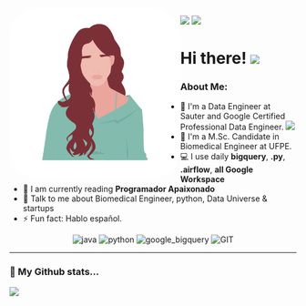 <img align="left" alt="may-pic" height="300" style="border-radius:50px;" src="https://github.com/mayanamaranhao/mayanamaranhao/blob/main/may-pic.png">


  <div>
  <p align="left">
    <a href = "mayanamdf@gmail.com"><img src="https://img.shields.io/badge/-Gmail-%23EA4335?style=for-the-badge&logo=gmail&logoColor=white" target="_blank"></a>
    <a href="https://www.linkedin.com/in/mayana-maranh%C3%A3o-510986115/" target="_blank"><img src="https://img.shields.io/badge/-LinkedIn-%230077B5?style=for-the-badge&logo=linkedin&logoColor=white" target="_blank"></a>
  </div>

# Hi there! <img src="https://github.com/TheDudeThatCode/TheDudeThatCode/blob/master/Assets/Hi.gif" width="29px">

### About Me:
- 🏦 I'm a Data Engineer at Sauter and Google Certified Professional Data Engineer.
      <img src="https://media.giphy.com/media/WUlplcMpOCEmTGBtBW/giphy.gif" width="30">
- 📝 I'm a M.Sc. Candidate in Biomedical Engineer at UFPE.
- 💻 I use daily **bigquery**, **.py**, **.airflow**, **all Google Workspace**
- 📖 I am currently reading **Programador Apaixonado** 
- 💬 Talk to me about Biomedical Engineer, python, Data Universe & startups
- ⚡ Fun fact: Hablo español.

<p align="center">
      <img src="https://www.vectorlogo.zone/logos/java/java-icon.svg" alt="java" width="65" height="65"/> 
      <img src="https://www.vectorlogo.zone/logos/python/python-icon.svg" alt="python" width="55" height="55"/>
      <img src="https://www.vectorlogo.zone/logos/google_bigquery/google_bigquery-ar21.svg" alt="google_bigquery" width="65" height="65"/>
      <img src="https://www.vectorlogo.zone/logos/git-scm/git-scm-icon.svg" alt="GIT" width="55" height="55"/> 
</p>

---
### 🧐 My Github stats...

 <div>
 <p align="left">
   <a href="https://github.com/mayanamaranhao">
   <img height="175em" src="https://github-readme-stats.vercel.app/api?username=mayanamaranhao&show_icons=true&title_color=ffc857&icon_color=8ac926&text_color=daf7dc&bg_color=151515&hide=issues&count_private=true&include_all_commits=true"/>

